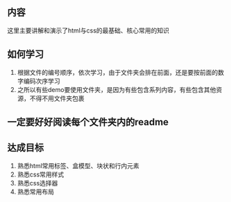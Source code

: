 ## 内容
这里主要讲解和演示了html与css的最基础、核心常用的知识

## 如何学习
1. 根据文件的编号顺序，依次学习，由于文件夹会排在前面，还是要按前面的数字编码次序学习
2. 之所以有些demo要使用文件夹，是因为有些包含系列内容，有些包含其他资源，不得不用文件夹包裹

## 一定要好好阅读每个文件夹内的readme

## 达成目标
1. 熟悉html常用标签、盒模型、块状和行内元素
2. 熟悉css常用样式
3. 熟悉css选择器
4. 熟悉常用布局